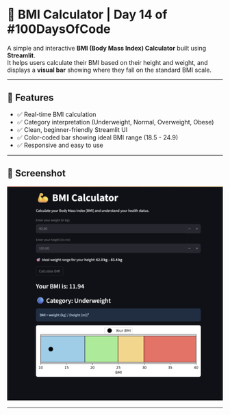 # 🧮 BMI Calculator | Day 14 of #100DaysOfCode

A simple and interactive **BMI (Body Mass Index) Calculator** built using **Streamlit**.  
It helps users calculate their BMI based on their height and weight, and displays a **visual bar** showing where they fall on the standard BMI scale.

---

## 🚀 Features

- ✅ Real-time BMI calculation
- ✅ Category interpretation (Underweight, Normal, Overweight, Obese)
- ✅ Clean, beginner-friendly Streamlit UI
- ✅ Color-coded bar showing ideal BMI range (18.5 - 24.9)
- ✅ Responsive and easy to use

---

## 📸 Screenshot

![Screenshot](image.png)

---
